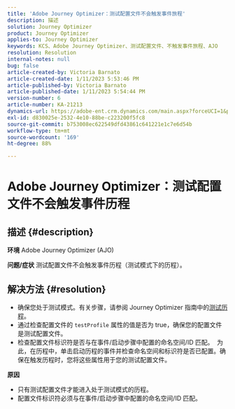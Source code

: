 ```yaml
---
title: 'Adobe Journey Optimizer：测试配置文件不会触发事件旅程'
description: 描述
solution: Journey Optimizer
product: Journey Optimizer
applies-to: Journey Optimizer
keywords: KCS、Adobe Journey Optimizer、测试配置文件、不触发事件旅程、AJO
resolution: Resolution
internal-notes: null
bug: false
article-created-by: Victoria Barnato
article-created-date: 1/11/2023 5:53:46 PM
article-published-by: Victoria Barnato
article-published-date: 1/11/2023 5:54:44 PM
version-number: 6
article-number: KA-21213
dynamics-url: https://adobe-ent.crm.dynamics.com/main.aspx?forceUCI=1&pagetype=entityrecord&etn=knowledgearticle&id=b09b7ee4-d891-ed11-aad1-6045bd006d92
exl-id: d830025e-2532-4e10-88be-c223200f5fc8
source-git-commit: b753008ec622549dfd43861c641221e1c7e6d54b
workflow-type: tm+mt
source-wordcount: '169'
ht-degree: 88%

---
```


# Adobe Journey Optimizer：测试配置文件不会触发事件历程

## 描述 {#description}

<b>环境</b>
Adobe Journey Optimizer (AJO)


<b>问题/症状</b>
测试配置文件不会触发事件历程（测试模式下的历程）。


## 解决方法 {#resolution}


- 确保您处于测试模式。有关步骤，请参阅 Journey Optimizer 指南中的[测试历程](https://experienceleague.adobe.com/docs/journey-optimizer/using/orchestrate-journeys/create-journey/testing-the-journey.html?lang=zh-Hans)。
- 通过检查配置文件的 `testProfile` 属性的值是否为 true，确保您的配置文件是测试配置文件。
- 检查配置文件标识符是否与在事件/启动步骤中配置的命名空间/ID 匹配。  为此，在历程中，单击启动历程的事件并检查命名空间和标识符是否已配置。确保在触发历程时，您将这些属性用于您的测试配置文件。

<b>原因</b>
- 只有测试配置文件才能进入处于测试模式的历程。
- 配置文件标识符必须与在事件/启动步骤中配置的命名空间/ID 匹配。
